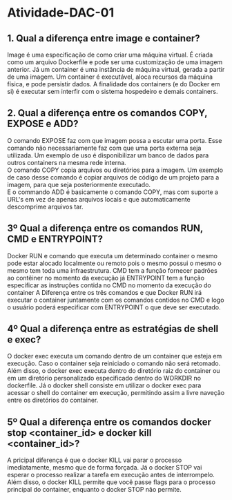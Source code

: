 # Atividade-DAC-01

## 1. Qual a diferença entre image e container?

Image é uma especificação de como criar uma máquina virtual. É criada como um arquivo Dockerfile e pode ser uma customização de uma imagem anterior.
Já um container é uma instância de máquina virtual, gerada a partir de uma imagem. Um container é executável, aloca recursos da máquina física, e pode persistir dados. A finalidade dos containers (e do Docker em si) é executar sem interfir com o sistema hospedeiro e demais containers.


## 2. Qual a diferença entre os comandos COPY, EXPOSE e ADD?

O comando EXPOSE faz com que imagem possa a escutar uma porta. Esse comando não necessariamente faz com que uma porta externa seja utilizada. Um exemplo de uso é disponibilizar um banco de dados para outros containers na mesma rede interna.  
O comando COPY copia arquivos ou diretórios para a imagem. Um exemplo de caso desse comando é copiar arquivos de código de um projeto para a imagem, para que seja posteriormente executado.  
E o commando ADD é basicamente o comando COPY, mas com suporte a URL's em vez de apenas arquivos locais e que automaticamente descomprime arquivos tar.

## 3º Qual a diferença entre os comandos RUN, CMD e ENTRYPOINT?

Docker RUN e comando que executa um determinado container o mesmo pode estar alocado localmente ou remoto pois o mesmo possui o mesmo o mesmo tem toda uma infraestrutura.
CMD tem a função fornecer padrões ao contêiner no momento da execução já ENTRYPOINT tem a função especificar as instruções contida no CMD no momento da execução do container
A Diferença entre os três comandos e que Docker RUN irá executar o container juntamente com os comandos contidos no CMD e logo o usuário poderá especificar com ENTRYPOINT o que deve ser executado.

## 4º Qual a diferença entre as estratégias de shell e exec?

O docker exec executa um comando dentro de um container que esteja em execução. Caso o container seja reiniciado o comando não será retomado. Além disso, o docker exec executa dentro do diretório raiz do container ou em um diretório personalizado especificado dentro do WORKDIR no dockerfile. Já o docker shell consiste em utilizar o docker exec para acessar o shell do container em execução, permitindo assim a livre naveção entre os diretórios do container.

## 5º Qual a diferença entre os comandos docker stop <container_id> e docker kill <container_id>? 

A pricipal diferença é que o docker KILL vai parar o processo imediatamente, mesmo que de forma forçada. Já o docker STOP vai esperar o processo realizar a tarefa em execução antes de interrompelo. Além disso, o docker KILL permite que você passe flags para o processo principal do container, enquanto o docker STOP não permite.
